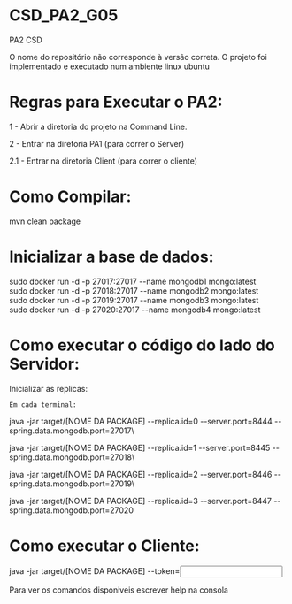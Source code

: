 # CSD_PA2_G05
PA2 CSD

O nome do repositório não corresponde à versão correta.
O projeto foi implementado e executado num ambiente linux ubuntu 

# Regras para Executar o PA2:

1 - Abrir a diretoria do projeto na Command Line.


2 - Entrar na diretoria PA1 (para correr o Server)

2.1 - Entrar na diretoria Client (para correr o cliente)
# Como Compilar:

mvn clean package



# Inicializar a base de dados: 


sudo docker run -d -p 27017:27017 --name mongodb1 mongo:latest\
sudo docker run -d -p 27018:27017 --name mongodb2 mongo:latest\
sudo docker run -d -p 27019:27017 --name mongodb3 mongo:latest\
sudo docker run -d -p 27020:27017 --name mongodb4 mongo:latest


# Como executar o código do lado do Servidor:


Inicializar as replicas:

    Em cada terminal:

java -jar target/[NOME DA PACKAGE]  --replica.id=0 --server.port=8444 --spring.data.mongodb.port=27017\

java -jar target/[NOME DA PACKAGE]  --replica.id=1 --server.port=8445 --spring.data.mongodb.port=27018\

java -jar target/[NOME DA PACKAGE]  --replica.id=2 --server.port=8446 --spring.data.mongodb.port=27019\

java -jar target/[NOME DA PACKAGE]  --replica.id=3 --server.port=8447 --spring.data.mongodb.port=27020


# Como executar o Cliente:

java -jar target/[NOME DA PACKAGE] --token=<input String>

Para ver os comandos disponiveis escrever help na consola
